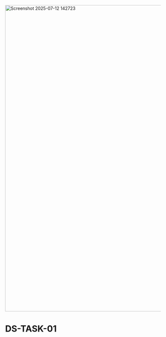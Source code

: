 <img width="1826" height="992" alt="Screenshot 2025-07-12 142723" src="https://github.com/user-attachments/assets/653ec44d-ccd7-4381-849e-5c3b976a66d7" />

# DS-TASK-01
